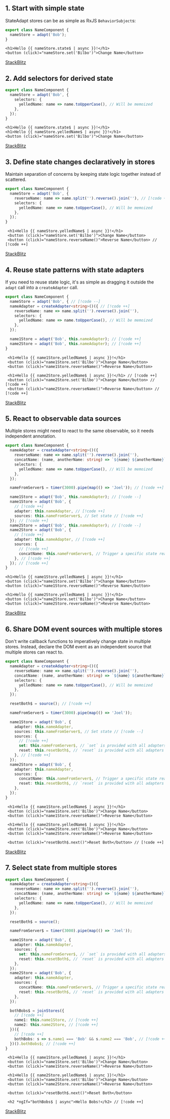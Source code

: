 ## 1. Start with simple state

StateAdapt stores can be as simple as RxJS `BehaviorSubject`s:

```typescript
export class NameComponent {
  nameStore = adapt('Bob');
}
```

```angular-html
<h1>Hello {{ nameStore.state$ | async }}!</h1>
<button (click)="nameStore.set('Bilbo')">Change Name</button>
```

<!-- <video controls loop>
  <source src="./assets/demo-1-simple-state.mov" type="video/mp4"/>
</video> -->

[StackBlitz](https://stackblitz.com/edit/angular-ivy-jwt8jh?file=src%2Fapp%2F1-simple-state.component.ts)

## 2. Add selectors for derived state

```typescript
export class NameComponent {
  nameStore = adapt('Bob', {
    selectors: {
      yelledName: name => name.toUpperCase(), // Will be memoized
    },
  });
}
```

```angular-html
<h1>Hello {{ nameStore.state$ | async }}!</h1>
<h1>Hello {{ nameStore.yelledName$ | async }}!</h1>
<button (click)="nameStore.set('Bilbo')">Change Name</button>
```

<!-- <video controls loop>
  <source src="./assets/demo-2-derived-state.mov" type="video/mp4" />
</video> -->

[StackBlitz](https://stackblitz.com/edit/angular-ivy-jwt8jh?file=src%2Fapp%2F2-derived-state.component.ts)

## 3. Define state changes declaratively in stores

Maintain separation of concerns by keeping state logic together instead of scattered.

```typescript
export class NameComponent {
  nameStore = adapt('Bob', {
    reverseName: name => name.split('').reverse().join(''), // [!code +] // [!code ++]
    selectors: {
      yelledName: name => name.toUpperCase(), // Will be memoized
    },
  });
}
```

```angular-html
 <h1>Hello {{ nameStore.yelledName$ | async }}!</h1>
 <button (click)="nameStore.set('Bilbo')">Change Name</button>
 <button (click)="nameStore.reverseName()">Reverse Name</button> // [!code ++]
```

<!-- <video controls loop>
  <source src="./assets/demo-3-state-changes.mov" type="video/mp4" />
</video> -->

[StackBlitz](https://stackblitz.com/edit/angular-ivy-jwt8jh?file=src%2Fapp%2F3-state-changes.component.ts)

## 4. Reuse state patterns with state adapters

If you need to reuse state logic, it's as simple as dragging it outside the `adapt` call into a `createAdapter` call.

```typescript
export class NameComponent {
  nameStore = adapt('Bob', { // [!code --]
  nameAdapter = createAdapter<string>()({ // [!code ++]
    reverseName: name => name.split('').reverse().join(''),
    selectors: {
      yelledName: name => name.toUpperCase(), // Will be memoized
    },
  });

  name1Store = adapt('Bob', this.nameAdapter); // [!code ++]
  name2Store = adapt('Bob', this.nameAdapter); // [!code ++]
}
```

```angular-html
 <h1>Hello {{ name1Store.yelledName$ | async }}!</h1>
 <button (click)="name1Store.set('Bilbo')">Change Name</button>
 <button (click)="name1Store.reverseName()">Reverse Name</button>

 <h1>Hello {{ name2Store.yelledName$ | async }}!</h1> // [!code ++]
 <button (click)="name2Store.set('Bilbo')">Change Name</button> // [!code ++]
 <button (click)="name2Store.reverseName()">Reverse Name</button> // [!code ++]
```

<!-- <video controls loop>
  <source src="./assets/demo-4-state-adapters.mov" type="video/mp4" />
</video> -->

[StackBlitz](https://stackblitz.com/edit/angular-ivy-jwt8jh?file=src%2Fapp%2F4-state-adapters.component.ts)

## 5. React to observable data sources

Multiple stores might need to react to the same observable, so it needs independent annotation.

```typescript
export class NameComponent {
  nameAdapter = createAdapter<string>()({
    reverseName: name => name.split('').reverse().join(''),
    concatName: (name, anotherName: string) => `${name} ${anotherName}`, // [!code ++]
    selectors: {
      yelledName: name => name.toUpperCase(), // Will be memoized
    },
  });

  nameFromServer$ = timer(3000).pipe(map(() => 'Joel')); // [!code ++]

  name1Store = adapt('Bob', this.nameAdapter); // [!code --]
  name1Store = adapt('Bob', {
    // [!code ++]
    adapter: this.nameAdapter, // [!code ++]
    sources: this.nameFromServer$, // Set state // [!code ++]
  }); // [!code ++]
  name2Store = adapt('Bob', this.nameAdapter); // [!code --]
  name2Store = adapt('Bob', {
    // [!code ++]
    adapter: this.nameAdapter, // [!code ++]
    sources: {
      // [!code ++]
      concatName: this.nameFromServer$, // Trigger a specific state reaction // [!code ++]
    }, // [!code ++]
  }); // [!code ++]
}
```

```angular-html
<h1>Hello {{ name1Store.yelledName$ | async }}!</h1>
<button (click)="name1Store.set('Bilbo')">Change Name</button>
<button (click)="name1Store.reverseName()">Reverse Name</button>

<h1>Hello {{ name2Store.yelledName$ | async }}!</h1>
<button (click)="name2Store.set('Bilbo')">Change Name</button>
<button (click)="name2Store.reverseName()">Reverse Name</button>
```

<!-- <video controls loop>
  <source src="./assets/demo-5-observable-sources.mov" type="video/mp4" />
</video> -->

[StackBlitz](https://stackblitz.com/edit/angular-ivy-jwt8jh?file=src%2Fapp%2F5-observable-sources.component.ts)

## 6. Share DOM event sources with multiple stores

Don't write callback functions to imperatively change state in multiple stores. Instead, declare the DOM event as an independent source that multiple stores can react to.

```typescript
export class NameComponent {
  nameAdapter = createAdapter<string>()({
    reverseName: name => name.split('').reverse().join(''),
    concatName: (name, anotherName: string) => `${name} ${anotherName}`,
    selectors: {
      yelledName: name => name.toUpperCase(), // Will be memoized
    },
  });

  resetBoth$ = source(); // [!code ++]

  nameFromServer$ = timer(3000).pipe(map(() => 'Joel'));

  name1Store = adapt('Bob', {
    adapter: this.nameAdapter,
    sources: this.nameFromServer$, // Set state // [!code --]
    sources: {
      // [!code ++]
      set: this.nameFromServer$, // `set` is provided with all adapters // [!code ++]
      reset: this.resetBoth$, // `reset` is provided with all adapters // [!code ++]
    }, // [!code ++]
  });
  name2Store = adapt('Bob', {
    adapter: this.nameAdapter,
    sources: {
      concatName: this.nameFromServer$, // Trigger a specific state reaction
      reset: this.resetBoth$, // `reset` is provided with all adapters // [!code ++]
    },
  });
}
```

```angular-html
 <h1>Hello {{ name1Store.yelledName$ | async }}!</h1>
 <button (click)="name1Store.set('Bilbo')">Change Name</button>
 <button (click)="name1Store.reverseName()">Reverse Name</button>

 <h1>Hello {{ name2Store.yelledName$ | async }}!</h1>
 <button (click)="name2Store.set('Bilbo')">Change Name</button>
 <button (click)="name2Store.reverseName()">Reverse Name</button>

 <button (click)="resetBoth$.next()">Reset Both</button> // [!code ++]
```

<!-- <video controls loop>
  <source src="./assets/demo-6-dom-sources.mov" type="video/mp4" />
</video> -->

[StackBlitz](https://stackblitz.com/edit/angular-ivy-jwt8jh?file=src%2Fapp%2F6-dom-sources.component.ts)

## 7. Select state from multiple stores

```typescript
export class NameComponent {
  nameAdapter = createAdapter<string>()({
    reverseName: name => name.split('').reverse().join(''),
    concatName: (name, anotherName: string) => `${name} ${anotherName}`,
    selectors: {
      yelledName: name => name.toUpperCase(), // Will be memoized
    },
  });

  resetBoth$ = source();

  nameFromServer$ = timer(3000).pipe(map(() => 'Joel'));

  name1Store = adapt('Bob', {
    adapter: this.nameAdapter,
    sources: {
      set: this.nameFromServer$, // `set` is provided with all adapters
      reset: this.resetBoth$, // `reset` is provided with all adapters
    },
  });
  name2Store = adapt('Bob', {
    adapter: this.nameAdapter,
    sources: {
      concatName: this.nameFromServer$, // Trigger a specific state reaction
      reset: this.resetBoth$, // `reset` is provided with all adapters
    },
  });

  bothBobs$ = joinStores({
    // [!code ++]
    name1: this.name1Store, // [!code ++]
    name2: this.name2Store, // [!code ++]
  })({
    // [!code ++]
    bothBobs: s => s.name1 === 'Bob' && s.name2 === 'Bob', // [!code ++]
  })().bothBobs$; // [!code ++]
}
```

```angular-html
 <h1>Hello {{ name1Store.yelledName$ | async }}!</h1>
 <button (click)="name1Store.set('Bilbo')">Change Name</button>
 <button (click)="name1Store.reverseName()">Reverse Name</button>

 <h1>Hello {{ name2Store.yelledName$ | async }}!</h1>
 <button (click)="name2Store.set('Bilbo')">Change Name</button>
 <button (click)="name2Store.reverseName()">Reverse Name</button>

 <button (click)="resetBoth$.next()">Reset Both</button>

 <h2 *ngIf="bothBobs$ | async">Hello Bobs!</h2> // [!code ++]
```

<!-- <video controls loop>
  <source src="./assets/demo-7-multi-store-selectors.mov" type="video/mp4" />
</video> -->

[StackBlitz](https://stackblitz.com/edit/angular-ivy-jwt8jh?file=src%2Fapp%2F7-multi-store-selectors.component.ts)
